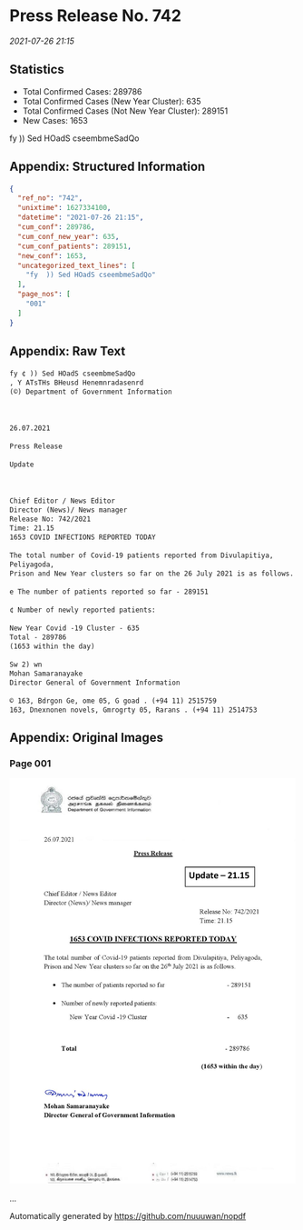 
# Press Release No. 742
*2021-07-26 21:15*
## Statistics
* Total Confirmed Cases: 289786
* Total Confirmed Cases (New Year Cluster): 635
* Total Confirmed Cases (Not New Year Cluster): 289151
* New Cases: 1653


fy  )) Sed HOadS cseembmeSadQo

## Appendix: Structured Information
```json
{
  "ref_no": "742",
  "unixtime": 1627334100,
  "datetime": "2021-07-26 21:15",
  "cum_conf": 289786,
  "cum_conf_new_year": 635,
  "cum_conf_patients": 289151,
  "new_conf": 1653,
  "uncategorized_text_lines": [
    "fy  )) Sed HOadS cseembmeSadQo"
  ],
  "page_nos": [
    "001"
  ]
}
```

## Appendix: Raw Text
```text
fy ¢ )) Sed HOadS cseembmeSadQo
, Y ATsTHs BHeusd Henemnradasenrd
(©) Department of Government Information

 

26.07.2021

Press Release

Update

 

Chief Editor / News Editor
Director (News)/ News manager
Release No: 742/2021
Time: 21.15
1653 COVID INFECTIONS REPORTED TODAY

The total number of Covid-19 patients reported from Divulapitiya, Peliyagoda,
Prison and New Year clusters so far on the 26 July 2021 is as follows.

e The number of patients reported so far - 289151

¢ Number of newly reported patients:

New Year Covid -19 Cluster - 635
Total - 289786
(1653 within the day)

Sw 2) wn
Mohan Samaranayake
Director General of Government Information

© 163, Bdrgon Ge, ome 05, G goad . (+94 11) 2515759
163, Dnexnonen novels, Gmrogrty 05, Rarans . (+94 11) 2514753

```

## Appendix: Original Images

### Page 001

![page_no](https://raw.githubusercontent.com/nuuuwan/nopdf_data/main/nopdf.dgigovlk.ref742.page001.jpeg)
        

...

Automatically generated by https://github.com/nuuuwan/nopdf

    
    